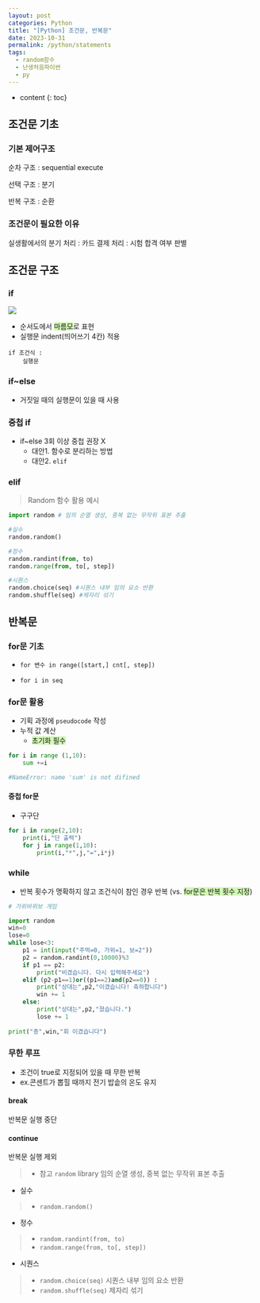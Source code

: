```yaml
---
layout: post
categories: Python
title: "[Python] 조건문, 반복문"
date: 2023-10-31
permalink: /python/statements
tags:
  - random함수
  - 난생처음파이썬
  - py
---
```

* content
{: toc}





## 조건문 기초

### 기본 제어구조
순차 구조
: sequential execute

선택 구조
: 분기

반복 구조
: 순환

### 조건문이 필요한 이유
실생활에서의 분기 처리
: 카드 결제 처리
: 시험 합격 여부 판별




## 조건문 구조

### if

![](https://i.imgur.com/zP0JNwE.png)


- 순서도에서  <span style="background:#d3f8b6">마름모</span>로 표현
- 실행문 indent(띄어쓰기 4칸) 적용

```
if 조건식 :
    실행문
```

### if~else
- 거짓일 때의 실행문이 있을 때 사용

### 중첩 if
- if~else 3회 이상 중첩 권장 X
	- 대안1. 함수로 분리하는 방법
	- 대안2. `elif`

### elif


>  Random 함수 활용 예시
```python
import random # 임의 순열 생성, 중복 없는 무작위 표본 추출

#실수
random.random()

#정수
random.randint(from, to) 
random.range(from, to[, step])

#시퀀스
random.choice(seq) #시퀀스 내부 임의 요소 반환
random.shuffle(seq) #제자리 섞기
```



## 반복문

### for문 기초
- `for 변수 in range([start,] cnt[, step])`

- `for i in seq`

### for문 활용
- 기획 과정에 `pseudocode` 작성
- 누적 값 계산 
	- <span style="background:#d3f8b6">초기화 필수</span>
	
```python
for i in range (1,10):
	sum +=i

#NameError: name 'sum' is not difined
```
#### 중첩 for문
- 구구단

```python
for i in range(2,10):
    print(i,"단 출력")
    for j in range(1,10):
        print(i,"*",j,"=",i*j)
```
### while
- 반복 횟수가 명확하지 않고 조건식이 참인 경우 반복 (vs. <span style="background:#d3f8b6">for문은 반복 횟수 지정</span>)
	

```python
# 가위바위보 게임

import random
win=0
lose=0
while lose<3:
    p1 = int(input("주먹=0, 가위=1, 보=2"))
    p2 = random.randint(0,10000)%3
    if p1 == p2:
        print("비겼습니다. 다시 입력해주세요")  
    elif (p2-p1==1)or((p1==2)and(p2==0)) :
        print("상대는",p2,"이겼습니다! 축하합니다")
        win += 1
    else:
        print("상대는",p2,"졌습니다.")
        lose += 1
    
print("총",win,"회 이겼습니다")

```

### 무한 루프
- 조건이 true로 지정되어 있을 때 무한 반복
- ex.콘센트가 뽑힐 때까지 전기 밥솥의 온도 유지


#### break 
반복문 실행 중단

#### continue 
반복문 실행 제외


> * 참고
`random` library
>  임의 순열 생성, 중복 없는 무작위 표본 추출
 - 실수
>	 - `random.random()`
 - 정수
>	 - `random.randint(from, to)`
>	 - `random.range(from, to[, step])`
 - 시퀀스
>	 - `random.choice(seq)` 시퀀스 내부 임의 요소 반환
>	 - `random.shuffle(seq)` 제자리 섞기
